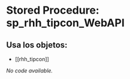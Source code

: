 # Stored Procedure: sp_rhh_tipcon_WebAPI

## Usa los objetos:
- [[rhh_tipcon]]

*No code available.*
